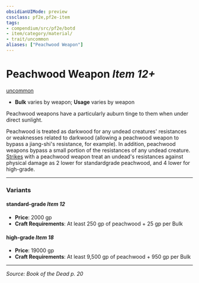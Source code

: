 ```yaml
---
obsidianUIMode: preview
cssclass: pf2e,pf2e-item
tags:
- compendium/src/pf2e/botd
- item/category/material/
- trait/uncommon
aliases: ["Peachwood Weapon"]
---
```

# Peachwood Weapon *Item 12+*  
[uncommon](uncommon.md "Uncommon Rarity Trait")  

- **Bulk** varies by weapon; **Usage** varies by weapon

Peachwood weapons have a particularly auburn tinge to them when under direct sunlight.

Peachwood is treated as darkwood for any undead creatures' resistances or weaknesses related to darkwood (allowing a peachwood weapon to bypass a jiang-shi's resistance, for example). In addition, peachwood weapons bypass a small portion of the resistances of any undead creature. [Strikes](strike.md) with a peachwood weapon treat an undead's resistances against physical damage as 2 lower for standardgrade peachwood, and 4 lower for high-grade.

---

### Variants

#### standard-grade *Item 12*

- **Price**: 2000 gp
- **Craft Requirements**: At least 250 gp of peachwood + 25 gp per Bulk

#### high-grade *Item 18*

- **Price**: 19000 gp
- **Craft Requirements**: At least 9,500 gp of peachwood + 950 gp per Bulk

---
*Source: Book of the Dead p. 20*